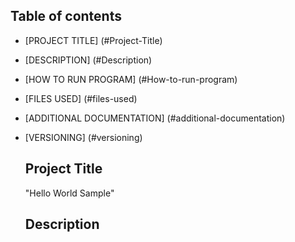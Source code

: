 ## Table of contents

- [PROJECT TITLE] (#Project-Title)
- [DESCRIPTION] (#Description)
- [HOW TO RUN PROGRAM] (#How-to-run-program)
- [FILES USED] (#files-used)
- [ADDITIONAL DOCUMENTATION] (#additional-documentation)
- [VERSIONING] (#versioning)

  ## Project Title

  "Hello World Sample"

  ## Description
